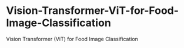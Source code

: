 # Vision-Transformer-ViT-for-Food-Image-Classification
Vision Transformer (ViT) for Food Image Classification
